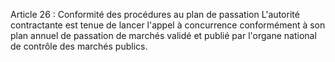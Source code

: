 Article 26 : Conformité des procédures au plan de passation
L'autorité contractante est tenue de lancer l'appel à concurrence
conformément à son plan annuel de passation de marchés validé et publié
par l'organe national de contrôle des marchés publics.
